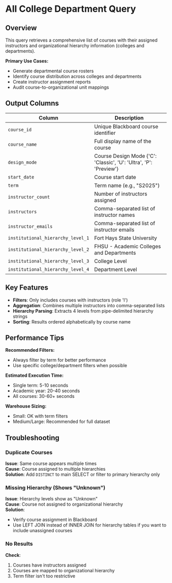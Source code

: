 # All College Department Query

## Overview

This query retrieves a comprehensive list of courses with their assigned instructors and organizational hierarchy information (colleges and departments).

**Primary Use Cases:**
- Generate departmental course rosters
- Identify course distribution across colleges and departments
- Create instructor assignment reports
- Audit course-to-organizational unit mappings

## Output Columns

| Column | Description |
|--------|-------------|
| `course_id` | Unique Blackboard course identifier |
| `course_name` | Full display name of the course |
| `design_mode` | Course Design Mode {'C': 'Classic', 'U': 'Ultra', 'P': 'Preview'} |
| `start_date` | Course start date |
| `term` | Term name (e.g., "S2025") |
| `instructor_count` | Number of instructors assigned |
| `instructors` | Comma-separated list of instructor names |
| `instructor_emails` | Comma-separated list of instructor emails |
| `institutional_hierarchy_level_1` | Fort Hays State University |
| `institutional_hierarchy_level_2` | FHSU - Academic Colleges and Departments |
| `institutional_hierarchy_level_3` | College Level |
| `institutional_hierarchy_level_4` | Department Level |

## Key Features

- **Filters**: Only includes courses with instructors (role 'I')
- **Aggregation**: Combines multiple instructors into comma-separated lists
- **Hierarchy Parsing**: Extracts 4 levels from pipe-delimited hierarchy strings
- **Sorting**: Results ordered alphabetically by course name

## Performance Tips

**Recommended Filters:**
- Always filter by term for better performance
- Use specific college/department filters when possible

**Estimated Execution Time:**
- Single term: 5-10 seconds
- Academic year: 20-40 seconds
- All courses: 30-60+ seconds

**Warehouse Sizing:**
- Small: OK with term filters
- Medium/Large: Recommended for full dataset

## Troubleshooting

### Duplicate Courses
**Issue**: Same course appears multiple times  
**Cause**: Course assigned to multiple hierarchies  
**Solution**: Add `DISTINCT` to main SELECT or filter to primary hierarchy only

### Missing Hierarchy (Shows "Unknown")
**Issue**: Hierarchy levels show as "Unknown"  
**Cause**: Course not assigned to organizational hierarchy  
**Solution**: 
- Verify course assignment in Blackboard
- Use LEFT JOIN instead of INNER JOIN for hierarchy tables if you want to include unassigned courses

### No Results
**Check**:
1. Courses have instructors assigned
2. Courses are mapped to organizational hierarchy
3. Term filter isn't too restrictive
